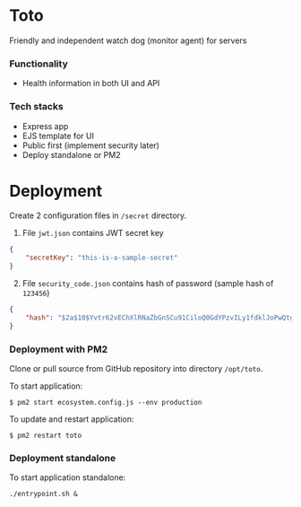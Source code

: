 # Toto
Friendly and independent watch dog (monitor agent) for servers

### Functionality
* Health information in both UI and API

### Tech stacks

* Express app
* EJS template for UI
* Public first (implement security later)
* Deploy standalone or PM2 

# Deployment

Create 2 configuration files in `/secret` directory.

1. File `jwt.json` contains JWT secret key

```json
{
    "secretKey": "this-is-a-sample-secret"
}
```

2. File `security_code.json` contains hash of password (sample hash of `123456`)

```json
{
    "hash": "$2a$10$Yvtr62vEChXlRNaZbGnSCu91CiloQ0GdYPzvILy1fdklJoPwQtgSW"
}
```

### Deployment with PM2

Clone or pull source from GitHub repository into directory `/opt/toto`.

To start application:
```
$ pm2 start ecosystem.config.js --env production
```

To update and restart application:
```
$ pm2 restart toto
```

### Deployment standalone

To start application standalone:
```
./entrypoint.sh &
```
